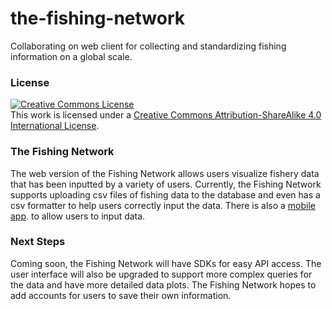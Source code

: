 # the-fishing-network
Collaborating on web client for collecting and standardizing fishing information on a global scale.


### License

<a rel="license" href="http://creativecommons.org/licenses/by-sa/4.0/"><img alt="Creative Commons License" style="border-width:0" src="https://i.creativecommons.org/l/by-sa/4.0/80x15.png" /></a><br />This work is licensed under a <a rel="license" href="http://creativecommons.org/licenses/by-sa/4.0/">Creative Commons Attribution-ShareAlike 4.0 International License</a>.

### The Fishing Network
The web version of the Fishing Network allows users visualize fishery data that has been inputted by a variety of users. Currently, the Fishing Network supports uploading csv files of fishing data to the database and even has a csv formatter to help users correctly input the data. There is also a <a rel="license" href="https://github.com/Danagregg/the-fishing-network-mobile">mobile app</a>. to allow users to input data.

### Next Steps
Coming soon, the Fishing Network will have SDKs for easy API access. The user interface will also be upgraded to support more complex queries for the data and have more detailed data plots. The Fishing Network hopes to add accounts for users to save their own information.